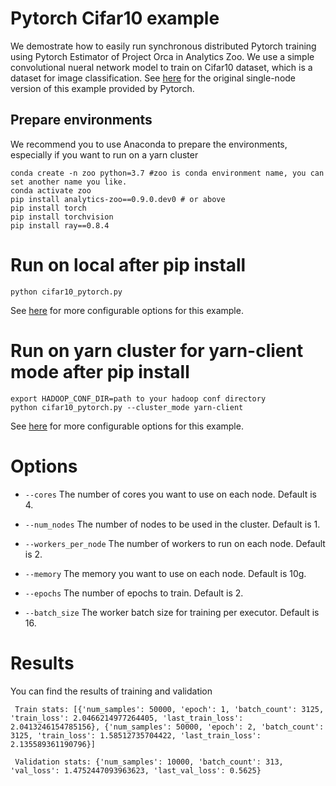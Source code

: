 # Pytorch Cifar10 example
We demostrate how to easily run synchronous distributed Pytorch training using Pytorch Estimator of Project Orca in Analytics Zoo. We use a simple convolutional nueral network model to train on Cifar10 dataset, which is a dataset for image classification. See [here](https://pytorch.org/tutorials/beginner/blitz/cifar10_tutorial.html) for the original single-node version of this example provided by Pytorch.

## Prepare environments

We recommend you to use Anaconda to prepare the environments, especially if you want to run on a yarn cluster

```
conda create -n zoo python=3.7 #zoo is conda environment name, you can set another name you like.
conda activate zoo
pip install analytics-zoo==0.9.0.dev0 # or above
pip install torch
pip install torchvision
pip install ray==0.8.4
```

# Run on local after pip install

```
python cifar10_pytorch.py
```

See [here](#Options) for more configurable options for this example.

# Run on yarn cluster for yarn-client mode after pip install

```
export HADOOP_CONF_DIR=path to your hadoop conf directory
python cifar10_pytorch.py --cluster_mode yarn-client
```

See [here](#Options) for more configurable options for this example.

# Options

* `--cores` The number of cores you want to use on each node. Default is 4.

* `--num_nodes` The number of nodes to be used in the cluster. Default is 1.
  

* `--workers_per_node` The number of workers to run on each node. Default is 2.


* `--memory` The memory you want to use on each node. Default is 10g.

* `--epochs` The number of epochs to train. Default is 2.

* `--batch_size` The worker batch size for training per executor. Default is 16.

# Results

You can find the results of training and validation

```
 Train stats: [{'num_samples': 50000, 'epoch': 1, 'batch_count': 3125, 'train_loss': 2.0466214977264405, 'last_train_loss': 2.0413246154785156}, {'num_samples': 50000, 'epoch': 2, 'batch_count': 3125, 'train_loss': 1.58512735704422, 'last_train_loss': 2.135589361190796}]
 
 Validation stats: {'num_samples': 10000, 'batch_count': 313, 'val_loss': 1.4752447093963623, 'last_val_loss': 0.5625}
```

